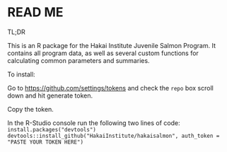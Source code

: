 # READ ME

TL;DR

This is an R package for the Hakai Institute Juvenile Salmon Program.
It contains all program data, as well as several custom functions for calculating common parameters and summaries.

To install:

Go to https://github.com/settings/tokens and check the `repo` box scroll down and hit generate token.

Copy the token.

In the R-Studio console run the following two lines of code:
`install.packages("devtools")`
`devtools::install_github("HakaiInstitute/hakaisalmon", auth_token = "PASTE YOUR TOKEN HERE")`



